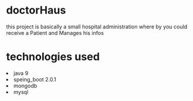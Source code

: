 # doctorHaus
this project is basically a small hospital administration where by you could receive a  Patient and Manages his infos
# technologies used
<li>java 9
<li>speing_boot 2.0.1
<li>mongodb
<li>mysql

